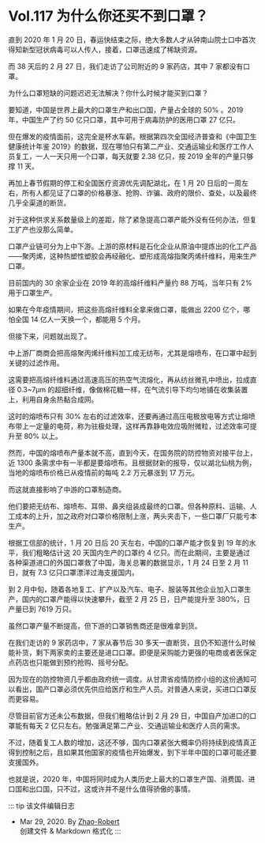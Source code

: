 # Vol.117 为什么你还买不到口罩？

直到 2020 年 1 月 20 日，春运快结束之际，绝大多数人才从钟南山院士口中首次得知新型冠状病毒可以人传人，接着，口罩迅速成了稀缺资源。

而 38 天后的 2 月 27 日，我们走访了公司附近的 9 家药店，其中 7 家都没有口罩。

为什么口罩短缺的问题迟迟无法解决？你什么时候才能买到口罩？

要知道，中国是世界上最大的口罩生产和出口国，产量占全球的 50% 。2019 年，中国生产了约 50 亿只口罩，其中可用于病毒防护的医用口罩 27 亿只。

但在爆发的疫情面前，这完全是杯水车薪。根据第四次全国经济普查和《中国卫生健康统计年鉴 2019》的数据，现在哪怕只有第二产业、交通运输业和医疗工作人员复工，一人一天只用一个口罩，每天就要 2.38 亿只，按 2019 全年的产量只够撑 11 天。

再加上春节假期的停工和全国医疗资源优先调配湖北，在 1 月 20 日后的一周左右，所有人都见证了口罩的价格暴涨、抢购、诈骗、政府的限价、查处，以及最终几乎全渠道的断货。

对于这种供求关系数量级上的差距，除了紧急提高口罩产能外没有任何办法，但复工扩产也没那么简单。

口罩产业链可分为上中下游。上游的原材料是石化企业从原油中提炼出的化工产品——聚丙烯，这种热塑性塑胶会再经融化、塑形成高熔指聚丙烯纤维料，用来生产口罩。

目前国内的 30 余家企业在 2019 年的高熔纤维料产量约 88 万吨，当年只有 2% 用于口罩生产。

如果在今年疫情期间，把这些高熔纤维料全拿来做口罩，能做出 2200 亿个，哪怕全国 14 亿人一天换一个，都能用 5 个月。

但接下来，问题就出现了。

中上游厂商商会把高熔聚丙烯纤维料加工成无纺布，尤其是熔喷布，在口罩中起到关键的过滤作用。

这需要把高熔纤维料通过高速高压的热空气流熔化，再从纺丝微孔中喷出，拉成直径 0.3\~7µm 的超细纤维，像做棉花糖一样，在气流引导下均匀地铺在收集装置上，利用自身余热黏合成网。

这时的熔喷布只有 30% 左右的过滤效率，还要再通过高压电极放电等方式让熔喷布带上一定量的电荷，称为驻极处理，这样再靠静电效应吸附微粒，过滤效率可提升至 80% 以上。

然而，中国的熔喷布产量本就不高，直到今天，在国务院的防控物资对接平台上，近 1300 条需求中有一半都是要熔喷布。且根据财新的报导，仅以湖北仙桃为例，当地的熔喷布价格已从疫情前的每吨 2.2 万元暴涨到 17 万元。

而这就直接影响了中游的口罩制造商。

他们要把无纺布、熔喷布、耳带、鼻夹组装成最终的口罩。但各种原料、运输、人工成本的上升，加之政府对口罩价格限制上涨，两头夹击下，一些口罩厂只能亏本生产。

根据工信部的统计，1 月 20 日后 20 天左右，中国的口罩产能才恢复到 19 年的水平，我们粗略估计这 20 天国内生产的口罩约 4 亿只。而在此期间，主要是通过各种渠道进口的外国口罩救了中国，海关总署的数据显示，1 月 24 日至 2 月 11 日，就有 7.3 亿只口罩漂洋过海支援国内。

到 2 月中旬，随着各地复工、扩产以及汽车、电子、服装等其他企业加入口罩生产，国内的口罩产能得以快速攀升，截至 2 月 25 日，日产能提升至 380%，日产量已到 7619 万只。

虽然口罩产量不断提高，但下游的口罩销售商还是很难拿到货。

在我们走访的 9 家药店中，7 家从春节后 30 多天一直断货，且仍不知道什么时候能补货，剩下两家卖的主要还是进口口罩。即便是采购能力更强的电商或者医保定点药店也只能做到预约抢购、摇号分配。

因为现在的防控物资几乎都由政府统一调度。从甘肃省疫情防控小组的这份通知可以看出，国产口罩必须优先供应给医疗和生产人员。对普通人来说，买进口口罩反而更容易。

尽管目前官方还未公布数据，但我们粗略估计到 2 月 29 日，中国自产加进口的口罩能有每天 2 亿只左右。勉强满足第二产业、交通运输业和医疗人员的需求。

不过，随着复工人数的增加，这还不够，国内口罩紧张大概率仍将持续到疫情真正得到控制之后，且如果其他国家的疫情也开始爆发，到下半年中国的口罩可能还要支援国外。

也就是说，2020 年，中国将同时成为人类历史上最大的口罩生产国、消费国、进口国和出口国，只不过，这或许并不是什么值得骄傲的事情。

::: tip 该文件编辑日志

- Mar 29, 2020. By [Zhao-Robert](https://github.com/Zhao-Robert)  
创建文件 & Markdown 格式化
:::
